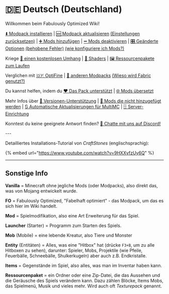 # 🇩🇪 Deutsch (Deutschland)

Willkommen beim Fabulously Optimized Wiki!

[⬇️ Modpack installieren](de-de/einrichtung.md) | [🆕 Modpack aktualisieren](de-de/update-anleitung.md) [(Einstellungen zurücksetzen)](de-de/update-anleitung.md#einstellungen-zurücksetzen) | [➕ Mods hinzufügen](de-de/mods-hinzufuegen.md) | [➖ Mods deaktivieren](de-de/mods-deaktivieren.md) | [🎛️ Geänderte Optionen](de-de/geaenderte-optionen.md) [(behobene Fehler)](de-de/geaenderte-optionen.md#behobene-fehler) [(wie konfiguriere ich Mods?)](de-de/geaenderte-optionen.md#mods-konfigurieren)

Kriege [🦸 einen kostenlosen Umhang](de-de/kostenloser-umhang.md) | [🌅 Shaders](de-de/shader-installieren.md) | [🖼️ Ressourcenpakete zum Laufen](de-de/ressourcenpaket-probleme.md)

Verglichen mit [🇴​🇫 OptiFine](de-de/verzichte-auf-optifine.md) | [🔣 anderen Modpacks](de-de/prinzipien.md) [(Wieso wird Fabric genutzt?)](de-de/prinzipien.md#wieso-fabric)

Du kannst helfen, indem du [❤️ Das Pack unterstützt](https://github.com/Fabulously-Optimized/fabulously-optimized/blob/main/CONTRIBUTING.md) | [🌐 Mods übersetzt](de-de/uebersetzen.md)

Mehr Infos über [🔢 Versionen-Unterstützung](de-de/unterstuetzte-versionen.md) | [🙅 Mods die nicht hinzugefügt werden](https://github.com/Fabulously-Optimized/fabulously-optimized/issues?q=is%3Aissue+label%3Arejected+is%3Aclosed+label%3Amod) | [🔃 Automatische Aktualisierungen für MultiMC](de-de/multimc-auto-updates.md) | [🗄️ Server-Einrichtung](de-de/server-einrichtung.md)

Konntest du keine geeignete Antwort finden? [💬 Chatte mit uns auf Discord!](https://discord.gg/yxaXtaQqdB)

\---

Detailliertes Installations-Tutorial von *CraftStones* (englischsprachig):

{% embed url="https://www.youtube.com/watch?v=9HXXyfzUy6Q" %}

***
## Sonstige Info
**Vanilla** = Minecraft ohne jegliche Mods (oder Modpacks), also direkt das, was von Mojang entwickelt wurde.

**FO** = Fabulously Optimized, "Fabelhaft optimiert" - das Modpack, um das es sich hier im Wiki handelt.

**Mod** = Spielmodifikation, also eine Art Erweiterung für das Spiel.

**Launcher** (Starter) = Programm zum Starten des Spiels.

**Mob** (Mobile) = eine lebende Kreatur, also Tiere und Monster

**Entity** (Entitäten) = Alles, was eine "Hitbox" hat (drücke `F3+B`, um zu alle Hitboxen zu sehen), darunter: Spieler, Mobs, Projektile (wie Pfeile, Feuerbälle, Schneebälle, Shulkerkugeln) aber auch z.B. Endkristalle.

**Items** = Gegenstände im Spiel, also alles, was man im Inventar haben kann.

**Ressourcenpaket** = ein Ordner oder eine Zip-Datei, die das Aussehen und die Geräusche des Spiels verändern kann. Dazu zählen Blöcke, Items Mobs, das Spielmenü, Musik und vieles mehr. Wird auch oft *Texturepack* genannt.